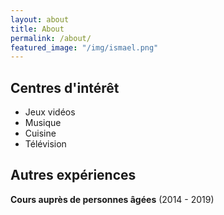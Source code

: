 ```yaml
---
layout: about
title: About
permalink: /about/
featured_image: "/img/ismael.png"
---
```


## Centres d'intérêt

- Jeux vidéos
- Musique
- Cuisine
- Télévision

## Autres expériences

**Cours auprès de personnes âgées** (2014 - 2019)
